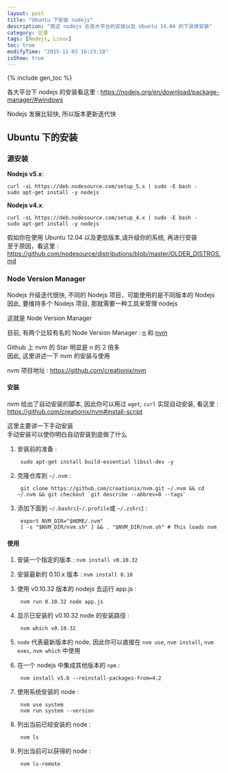 ```yaml
---
layout: post
title: "Ubuntu 下安装 nodejs"
description: "简述 nodejs 在各大平台的安装以及 Ubuntu 14.04 的下具体安装"
category: 记录
tags: [Nodejs, Linux]
toc: true
modifyTime: "2015-11-03 16:23:18"
isShow: true
---
```


{% include gen_toc %}


各大平台下 nodejs 的安装看这里 : <https://nodejs.org/en/download/package-manager/#windows>  

Nodejs 发展比较快, 所以版本更新迭代快  

## Ubuntu 下的安装

### 源安装

**Nodejs v5.x**:  

    curl -sL https://deb.nodesource.com/setup_5.x | sudo -E bash -
    sudo apt-get install -y nodejs

**Nodejs v4.x**:  

    curl -sL https://deb.nodesource.com/setup_4.x | sudo -E bash -
    sudo apt-get install -y nodejs

假如你在使用 Ubuntu 12.04 以及更低版本,请升级你的系统, 再进行安装  
至于原因，看这里 : <https://github.com/nodesource/distributions/blob/master/OLDER_DISTROS.md>  

### Node Version Manager

Nodejs 升级迭代很快, 不同的 Nodejs 项目，可能使用的是不同版本的 Nodejs  
因此, 要维持多个 Nodejs 项目, 那就需要一种工具来管理 nodejs  

这就是 Node Version Manager  

目前, 有两个比较有名的 Node Version Manager : [n](https://github.com/tj/n) 和 [nvm](https://github.com/creationix/nvm)  

Github 上 nvm 的 Star 明显是 n 的 2 倍多  
因此, 这里讲述一下 nvm 的安装与使用  

nvm 项目地址 : <https://github.com/creationix/nvm>  

#### 安装

nvm 给出了自动安装的脚本, 因此你可以用过 `wget`, `curl` 实现自动安装, 看这里 :  
<https://github.com/creationix/nvm#install-script>  

这里主要讲一下手动安装  
手动安装可以使你明白自动安装到底做了什么  

1. 安装前的准备 :  

        sudo apt-get install build-essential libssl-dev -y

1. 克隆仓库到 `~/.nvm` :  

        git clone https://github.com/creationix/nvm.git ~/.nvm && cd ~/.nvm && git checkout `git describe --abbrev=0 --tags`

2. 添加下面到 `~/.bashrc`(`~/.profile`或 `~/.zshrc`) :  

        export NVM_DIR="$HOME/.nvm"
        [ -s "$NVM_DIR/nvm.sh" ] && . "$NVM_DIR/nvm.sh" # This loads nvm

#### 使用

1. 安装一个指定的版本 : `nvm install v0.10.32`  

2. 安装最新的 0.10.x 版本 : `nvm install 0.10`  

3. 使用 v0.10.32 版本的 nodejs 去运行 app.js :  

        nvm run 0.10.32 node app.js

4. 显示已安装的 v0.10.32 node 的安装路径 :  

        nvm which v0.10.32

5. `node` 代表最新版本的 node, 因此你可以直接在 `nvm use`, `nvm install`, `nvm exec`, `nvm which` 中使用  

6. 在一个 nodejs 中集成其他版本的 `npm` :  

        nvm install v5.0 --reinstall-packages-from=4.2

7. 使用系统安装的 node :  

        nvm use system
        nvm run system --version

8. 列出当前已经安装的 node :  

        nvm ls

9. 列出当前可以获得的 node :  

        nvm ls-remote
